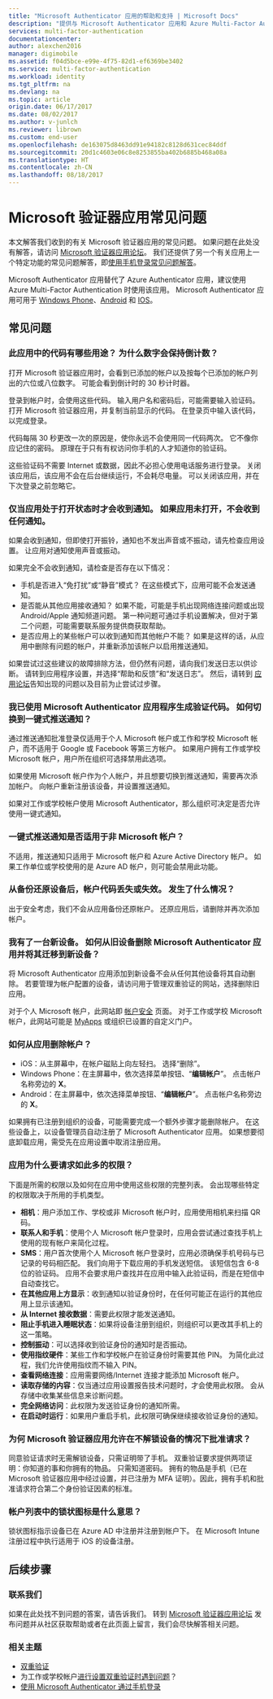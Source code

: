```yaml
---
title: "Microsoft Authenticator 应用的帮助和支持 | Microsoft Docs"
description: "提供与 Microsoft Authenticator 应用和 Azure Multi-Factor Authentication 相关的常见问题与解答列表。"
services: multi-factor-authentication
documentationcenter: 
author: alexchen2016
manager: digimobile
ms.assetid: f04d5bce-e99e-4f75-82d1-ef6369be3402
ms.service: multi-factor-authentication
ms.workload: identity
ms.tgt_pltfrm: na
ms.devlang: na
ms.topic: article
origin.date: 06/17/2017
ms.date: 08/02/2017
ms.author: v-junlch
ms.reviewer: librown
ms.custom: end-user
ms.openlocfilehash: de163075d8463dd91e94182c8128d631cec84ddf
ms.sourcegitcommit: 20d1c4603e06c8e8253855ba402b6885b468a08a
ms.translationtype: HT
ms.contentlocale: zh-CN
ms.lasthandoff: 08/18/2017
---
```

# <a name="microsoft-authenticator-app-faq"></a>Microsoft 验证器应用常见问题

本文解答我们收到的有关 Microsoft 验证器应用的常见问题。 如果问题在此处没有解答，请访问 [Microsoft 验证器应用论坛](https://social.technet.microsoft.com/Forums/en-US/home?forum=MicrosoftAuthenticatorApp)。 我们还提供了另一个有关应用上一个特定功能的常见问题解答，即[使用手机登录常见问题解答](microsoft-authenticator-app-phone-signin-faq.md)。

Microsoft Authenticator 应用替代了 Azure Authenticator 应用，建议使用 Azure Multi-Factor Authentication 时使用该应用。 Microsoft Authenticator 应用可用于 [Windows Phone](http://go.microsoft.com/fwlink/?Linkid=825071)、[Android](http://go.microsoft.com/fwlink/?Linkid=825072) 和 [IOS](http://go.microsoft.com/fwlink/?Linkid=825073)。

## <a name="frequently-asked-questions"></a>常见问题

### <a name="what-are-the-codes-in-the-app-for-why-does-the-number-keep-counting-down"></a>此应用中的代码有哪些用途？ 为什么数字会保持倒计数？

打开 Microsoft 验证器应用时，会看到已添加的帐户以及按每个已添加的帐户列出的六位或八位数字。 可能会看到倒计时的 30 秒计时器。

登录到帐户时，会使用这些代码。 输入用户名和密码后，可能需要输入验证码。 打开 Microsoft 验证器应用，并复制当前显示的代码。 在登录页中输入该代码，以完成登录。

代码每隔 30 秒更改一次的原因是，使你永远不会使用同一代码两次。 它不像你应记住的密码。 原理在于只有有权访问你手机的人才知道你的验证码。

这些验证码不需要 Internet 或数据，因此不必担心使用电话服务进行登录。 关闭该应用后，该应用不会在后台继续运行，不会耗尽电量。 可以关闭该应用，并在下次登录之前忽略它。  

### <a name="i-only-get-notifications-when-i-have-the-app-open-if-the-app-isnt-open-i-dont-get-any-notifications"></a>仅当应用处于打开状态时才会收到通知。 如果应用未打开，不会收到任何通知。

如果会收到通知，但即使打开振铃，通知也不发出声音或不振动，请先检查应用设置。 让应用对通知使用声音或振动。

如果完全不会收到通知，请检查是否存在以下情况：

- 手机是否进入“免打扰”或“静音”模式？ 在这些模式下，应用可能不会发送通知。
- 是否能从其他应用接收通知？ 如果不能，可能是手机出现网络连接问题或出现 Android/Apple 通知频道问题。 第一种问题可通过手机设置解决，但对于第二个问题，可能需要联系服务提供商获取帮助。
- 是否应用上的某些帐户可以收到通知而其他帐户不能？ 如果是这样的话，从应用中删除有问题的帐户，并重新添加该帐户以启用推送通知。 

如果尝试过这些建议的故障排除方法，但仍然有问题，请向我们发送日志以供诊断。 请转到应用程序设置，并选择“帮助和反馈”和“发送日志”。 然后，请转到 [ 应用论坛](https://social.technet.microsoft.com/Forums/en-US/home?forum=MicrosoftAuthenticatorApp)告知出现的问题以及目前为止尝试过步骤。 

### <a name="im-already-using-the-microsoft-authenticator-application-for-verification-codes-how-do-i-switch-to-one-click-push-notifications"></a>我已使用 Microsoft Authenticator 应用程序生成验证代码。 如何切换到一键式推送通知？
通过推送通知批准登录仅适用于个人 Microsoft 帐户或工作和学校 Microsoft 帐户，而不适用于 Google 或 Facebook 等第三方帐户。 如果用户拥有工作或学校 Microsoft 帐户，用户所在组织可选择禁用此选项。

如果使用 Microsoft 帐户作为个人帐户，并且想要切换到推送通知，需要再次添加帐户。 向帐户重新注册该设备，并设置推送通知。  

如果对工作或学校帐户使用 Microsoft Authenticator，那么组织可决定是否允许使用一键式通知。

### <a name="do-one-click-push-notifications-work-for-non-microsoft-accounts"></a>一键式推送通知是否适用于非 Microsoft 帐户？
不适用，推送通知只适用于 Microsoft 帐户和 Azure Active Directory 帐户。 如果工作单位或学校使用的是 Azure AD 帐户，则可能会禁用此功能。  

### <a name="i-restored-my-device-from-a-backup-and-my-account-codes-are-missing-or-not-working-what-happened"></a>从备份还原设备后，帐户代码丢失或失效。 发生了什么情况？
出于安全考虑，我们不会从应用备份还原帐户。  还原应用后，请删除并再次添加帐户。

### <a name="i-got-a-new-device-how-do-i-remove-the-microsoft-authenticator-app-from-my-old-device-and-move-to-the-new-one"></a>我有了一台新设备。 如何从旧设备删除 Microsoft Authenticator 应用并将其迁移到新设备？
将 Microsoft Authenticator 应用添加到新设备不会从任何其他设备将其自动删除。 若要管理为帐户配置的设备，请访问用于管理双重验证的网站，选择删除旧应用。

对于个人 Microsoft 帐户，此网站即 [帐户安全](https://account.microsoft.com/security) 页面。 对于工作或学校 Microsoft 帐户，此网站可能是 [MyApps](https://login.partner.microsoftonline.cn) 或组织已设置的自定义门户。

### <a name="how-do-i-remove-an-account-from-the-app"></a>如何从应用删除帐户？
- iOS：从主屏幕中，在帐户磁贴上向左轻扫。 选择“删除”。
- Windows Phone：在主屏幕中，依次选择菜单按钮、“**编辑帐户**”。 点击帐户名称旁边的 **X**。
- Android：在主屏幕中，依次选择菜单按钮、“**编辑帐户**”。 点击帐户名称旁边的 **X**。

如果拥有已注册到组织的设备，可能需要完成一个额外步骤才能删除帐户。 在这些设备上，以设备管理员自动注册了 Microsoft Authenticator 应用。 如果想要彻底卸载应用，需受先在应用设置中取消注册应用。

### <a name="why-does-the-app-request-so-many-permissions"></a>应用为什么要请求如此多的权限？
下面是所需的权限以及如何在应用中使用这些权限的完整列表。 会出现哪些特定的权限取决于所用的手机类型。

- **相机**：用户添加工作、学校或非 Microsoft 帐户时，应用使用相机来扫描 QR 码。
- **联系人和手机**：使用个人 Microsoft 帐户登录时，应用会尝试通过查找手机上使用的现有帐户来简化过程。
- **SMS**：用户首次使用个人 Microsoft 帐户登录时，应用必须确保手机号码与已记录的号码相匹配。 我们向用于下载应用的手机发送短信。 该短信包含 6-8 位的验证码。 应用不会要求用户查找并在应用中输入此验证码，而是在短信中自动查找它。
- **在其他应用上方显示**：收到通知以验证身份时，在任何可能正在运行的其他应用上显示该通知。
- **从 Internet 接收数据**：需要此权限才能发送通知。
- **阻止手机进入睡眠状态**：如果将设备注册到组织，则组织可以更改其手机上的这一策略。
- **控制振动**：可以选择收到验证身份的通知时是否振动。
- **使用指纹硬件**：某些工作和学校帐户在验证身份时需要其他 PIN。 为简化此过程，我们允许使用指纹而不输入 PIN。
- **查看网络连接**：应用需要网络/Internet 连接才能添加 Microsoft 帐户。
- **读取存储的内容**：仅当通过应用设置报告技术问题时，才会使用此权限。 会从存储中收集某些信息来诊断问题。
- **完全网络访问**：此权限为发送验证身份的通知所需。
- **在启动时运行**：如果用户重启手机，此权限可确保继续接收验证身份的通知。

### <a name="why-does-the-microsoft-authenticator-app-allow-you-to-approve-a-request-without-unlocking-the-device"></a>为何 Microsoft 验证器应用允许在不解锁设备的情况下批准请求？

同意验证请求时无需解锁设备，只需证明带了手机。 双重验证要求提供两项证明：你知道的事和你拥有的物品。 只需知道密码。 拥有的物品是手机（已在 Microsoft 验证器应用中经过设置，并已注册为 MFA 证明）。因此，拥有手机和批准请求符合第二个身份验证因素的标准。 

### <a name="what-does-the-lock-icon-in-the-account-list-mean"></a>帐户列表中的锁状图标是什么意思？

锁状图标指示设备已在 Azure AD 中注册并注册到帐户下。 在 Microsoft Intune 注册过程中执行适用于 iOS 的设备注册。

## <a name="next-steps"></a>后续步骤

### <a name="contact-us"></a>联系我们
如果在此处找不到问题的答案，请告诉我们。 转到 [Microsoft 验证器应用论坛](https://social.technet.microsoft.com/Forums/en-US/home?forum=MicrosoftAuthenticatorApp) 发布问题并从社区获取帮助或者在此页面上留言，我们会尽快解答相关问题。


### <a name="related-topics"></a>相关主题
- [双重验证](https://support.microsoft.com/help/12408/microsoft-account-about-two-step-verification) 
- 为工作或学校帐户[进行设置双重验证时遇到问题](multi-factor-authentication-end-user-troubleshoot.md)？
- [使用 Microsoft Authenticator 通过手机登录](microsoft-authenticator-app-phone-signin-faq.md)

<!-- Update_Description: wording update -->

